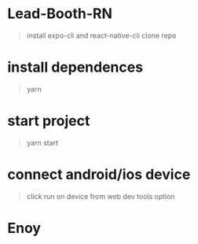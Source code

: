 # Lead-Booth-RN
> install expo-cli and react-native-cli
> clone repo 
# install dependences 
> yarn
# start project
> yarn start
# connect android/ios device 
> click run on device from web dev tools option
# Enoy 
